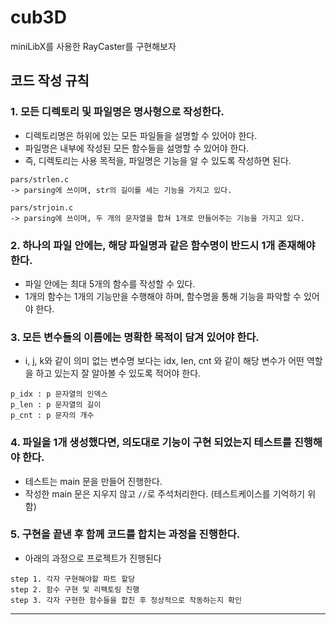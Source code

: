 # cub3D

 miniLibX를 사용한 RayCaster를 구현해보자

## 코드 작성 규칙

### 1. 모든 디렉토리 및 파일명은 명사형으로 작성한다.
- 디렉토리명은 하위에 있는 모든 파일들을 설명할 수 있어야 한다.
- 파일명은 내부에 작성된 모든 함수들을 설명할 수 있어야 한다.
- 즉, 디렉토리는 사용 목적을, 파일명은 기능을 알 수 있도록 작성하면 된다.
```
pars/strlen.c
-> parsing에 쓰이며, str의 길이를 세는 기능을 가지고 있다.

pars/strjoin.c
-> parsing에 쓰이며, 두 개의 문자열을 합쳐 1개로 만들어주는 기능을 가지고 있다.
```

### 2. 하나의 파일 안에는, 해당 파일명과 같은 함수명이 반드시 1개 존재해야 한다.
- 파일 안에는 최대 5개의 함수를 작성할 수 있다.
- 1개의 함수는 1개의 기능만을 수행해야 하며, 함수명을 통해 기능을 파악할 수 있어야 한다.

### 3. 모든 변수들의 이름에는 명확한 목적이 담겨 있어야 한다.
- i, j, k와 같이 의미 없는 변수명 보다는 idx, len, cnt 와 같이 해당 변수가 어떤 역할을 하고 있는지 잘 알아볼 수 있도록 적어야 한다.
```
p_idx : p 문자열의 인덱스
p_len : p 문자열의 길이
p_cnt : p 문자의 개수
```

### 4. 파일을 1개 생성했다면, 의도대로 기능이 구현 되었는지 테스트를 진행해야 한다.
- 테스트는 main 문을 만들어 진행한다.
- 작성한 main 문은 지우지 않고 `//`로 주석처리한다. (테스트케이스를 기억하기 위함)

### 5. 구현을 끝낸 후 함께 코드를 합치는 과정을 진행한다.
- 아래의 과정으로 프로젝트가 진행된다
```
step 1. 각자 구현해야할 파트 할당
step 2. 함수 구현 및 리팩토링 진행
step 3. 각자 구현한 함수들을 합친 후 정상적으로 작동하는지 확인
```
---
